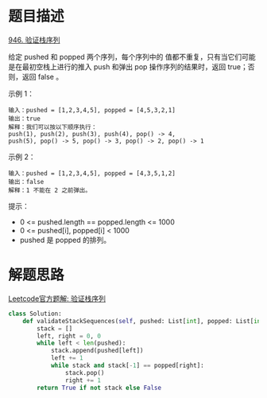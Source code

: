 # 题目描述

[946. 验证栈序列](https://leetcode-cn.com/problems/validate-stack-sequences/)

给定 pushed 和 popped 两个序列，每个序列中的 值都不重复，只有当它们可能是在最初空栈上进行的推入 push 和弹出 pop 操作序列的结果时，返回 true；否则，返回 false 。

示例 1：
```
输入：pushed = [1,2,3,4,5], popped = [4,5,3,2,1]
输出：true
解释：我们可以按以下顺序执行：
push(1), push(2), push(3), push(4), pop() -> 4,
push(5), pop() -> 5, pop() -> 3, pop() -> 2, pop() -> 1
```

示例 2：
```
输入：pushed = [1,2,3,4,5], popped = [4,3,5,1,2]
输出：false
解释：1 不能在 2 之前弹出。
```

提示：

- 0 <= pushed.length == popped.length <= 1000
- 0 <= pushed[i], popped[i] < 1000
- pushed 是 popped 的排列。

# 解题思路

[Leetcode官方题解: 验证栈序列](https://leetcode-cn.com/problems/validate-stack-sequences/solution/yan-zheng-zhan-xu-lie-by-leetcode/)

```python
class Solution:
    def validateStackSequences(self, pushed: List[int], popped: List[int]) -> bool:
        stack = []
        left, right = 0, 0
        while left < len(pushed):
            stack.append(pushed[left])
            left += 1
            while stack and stack[-1] == popped[right]:
                stack.pop()
                right += 1
        return True if not stack else False
```

